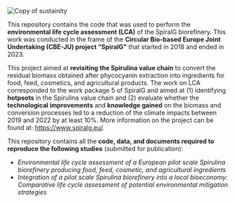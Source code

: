![Copy of sustainity](https://github.com/user-attachments/assets/91f44711-fa06-42b6-b06c-3c29eaea77c6)


This repository contains the code that was used to perform the **environmental life cycle assessment (LCA)** of the SpiralG biorefinery. This work was conducted in the frame of the **Circular Bio-based Europe Joint Undertaking (CBE-JU) project "SpiralG"** that started in 2018 and ended in 2023. 

This project aimed at **revisiting the Spirulina value chain** to convert the residual biomass obtained after phycocyanin extraction into ingredients for food, feed, cosmetics, and agricultural products. The work on LCA corresponded to the work package 5 of SpiralG and aimed at (1) identifying **hotpsots** in the Spirulina value chain and (2) evaluate whether the **technological improvements** and **knowledge gained** on the biomass and conversion processes led to a reduction of the climate impacts between 2019 and 2022 by at least 10%. More information on the project can be found at: https://www.spiralg.eu/.



This repository contains all the **code, data, and documents required to reproduce the following studies** (submitted for publication): 

- *Environmental life cycle assessment of a European pilot scale Spirulina biorefinery producing food, feed, cosmetic, and agricultural ingredients*
- *Integration of a pilot scale Spirulina biorefinery into a local bioeconomy: Comparative life cycle assessment of potential environmental mitigation strategies*
